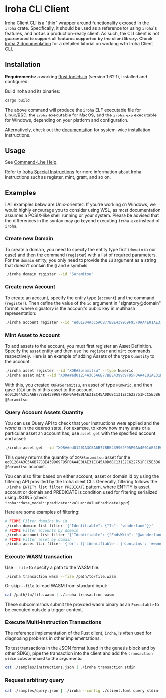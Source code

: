 # Iroha CLI Client

Iroha Client CLI is a "thin" wrapper around functionality exposed in the `iroha` crate. Specifically, it should be used as a reference for using `iroha`'s features, and not as a production-ready client. As such, the CLI client is not guaranteed to support all features supported by the client library. Check [Iroha 2 documentation](https://docs.iroha.tech/get-started/operate-iroha-2-via-cli.html) for a detailed tutorial on working with Iroha Client CLI.

## Installation

**Requirements:** a working [Rust toolchain](https://www.rust-lang.org/learn/get-started) (version 1.62.1), installed and configured.

Build Iroha and its binaries:

```bash
cargo build
```

The above command will produce the `iroha` ELF executable file for Linux/BSD, the `iroha` executable for MacOS, and the `iroha.exe` executable for Windows, depending on your platform and configuration.

Alternatively, check out the [documentation](https://docs.iroha.tech/get-started/install-iroha-2.html) for system-wide installation instructions.

## Usage

See [Command-Line Help](CommandLineHelp.md).

Refer to [Iroha Special Instructions](https://docs.iroha.tech/blockchain/instructions.html) for more information about Iroha instructions such as register, mint, grant, and so on.

## Examples

:grey_exclamation: All examples below are Unix-oriented. If you're working on Windows, we would highly encourage you to consider using WSL, as most documentation assumes a POSIX-like shell running on your system. Please be advised that the differences in the syntax may go beyond executing `iroha.exe` instead of `iroha`.

### Create new Domain

To create a domain, you need to specify the entity type first (`domain` in our case) and then the command (`register`) with a list of required parameters. For the `domain` entity, you only need to provide the `id` argument as a string that doesn't contain the `@` and `#` symbols.

```bash
./iroha domain register --id "Soramitsu"
```

### Create new Account

To create an account, specify the entity type (`account`) and the command (`register`). Then define the value of the `id` argument in "signatory@domain" format, where signatory is the account's public key in multihash representation:

```bash
./iroha account register --id "ed01204A3C5A6B77BBE439969F95F0AA4E01AE31EC45A0D68C131B2C622751FCC5E3B6@Soramitsu"
```

### Mint Asset to Account

To add assets to the account, you must first register an Asset Definition. Specify the `asset` entity and then use the `register` and `mint` commands respectively. Here is an example of adding Assets of the type `Quantity` to the account:

```bash
./iroha asset register --id "XOR#Soramitsu" --type Numeric
./iroha asset mint --id "XOR##ed01204A3C5A6B77BBE439969F95F0AA4E01AE31EC45A0D68C131B2C622751FCC5E3B6@Soramitsu" --quantity 1010
```

With this, you created `XOR#Soramitsu`, an asset of type `Numeric`, and then gave `1010` units of this asset to the account `ed01204A3C5A6B77BBE439969F95F0AA4E01AE31EC45A0D68C131B2C622751FCC5E3B6@Soramitsu`.

### Query Account Assets Quantity

You can use Query API to check that your instructions were applied and the _world_ is in the desired state. For example, to know how many units of a particular asset an account has, use `asset get` with the specified account and asset:

```bash
./iroha asset get --id "XOR##ed01204A3C5A6B77BBE439969F95F0AA4E01AE31EC45A0D68C131B2C622751FCC5E3B6@Soramitsu"
```

This query returns the quantity of `XOR#Soramitsu` asset for the `ed01204A3C5A6B77BBE439969F95F0AA4E01AE31EC45A0D68C131B2C622751FCC5E3B6@Soramitsu` account.

You can also filter based on either account, asset or domain id by using the filtering API provided by the Iroha client CLI. Generally, filtering follows the `./iroha ENTITY list filter PREDICATE` pattern, where ENTITY is asset, account or domain and PREDICATE is condition used for filtering serialized using JSON5 (check `iroha::data_model::predicate::value::ValuePredicate` type).

Here are some examples of filtering:

```bash
# FIXME Filter domains by id
./iroha domain list filter '{"Identifiable": {"Is": "wonderland"}}'
# FIXME Filter accounts by domain
./iroha account list filter '{"Identifiable": {"EndsWith": "@wonderland"}}'
# FIXME Filter asset by domain
./iroha asset list filter '{"Or": [{"Identifiable": {"Contains": "#wonderland#"}}, {"And": [{"Identifiable": {"Contains": "##"}}, {"Identifiable": {"EndsWith": "@wonderland"}}]}]}'
```

### Execute WASM transaction

Use `--file` to specify a path to the WASM file:

```bash
./iroha transaction wasm --file /path/to/file.wasm
```

Or skip `--file` to read WASM from standard input:

```bash
cat /path/to/file.wasm | ./iroha transaction wasm
```

These subcommands submit the provided wasm binary as an `Executable` to be executed outside a trigger context.

### Execute Multi-instruction Transactions

The reference implementation of the Rust client, `iroha`, is often used for diagnosing problems in other implementations.

To test transactions in the JSON format (used in the genesis block and by other SDKs), pipe the transaction into the client and add the `transaction stdin` subcommand to the arguments:

```bash
cat ./samples/instructions.json | ./iroha transaction stdin
```

### Request arbitrary query

```bash
cat ./samples/query.json | ./iroha --config ./client.toml query stdin
```
